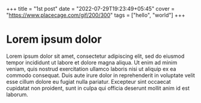 +++
title = "1st post"
date = "2022-07-29T19:23:49+05:45"
cover = "https://www.placecage.com/gif/200/300"
tags = ["hello", "world"]
+++

# Lorem ipsum dolor

Lorem ipsum dolor sit amet, consectetur adipiscing elit, sed do eiusmod tempor incididunt ut labore et dolore magna aliqua. Ut enim ad minim veniam, quis nostrud exercitation ullamco laboris nisi ut aliquip ex ea commodo consequat. Duis aute irure dolor in reprehenderit in voluptate velit esse cillum dolore eu fugiat nulla pariatur. Excepteur sint occaecat cupidatat non proident, sunt in culpa qui officia deserunt mollit anim id est laborum.